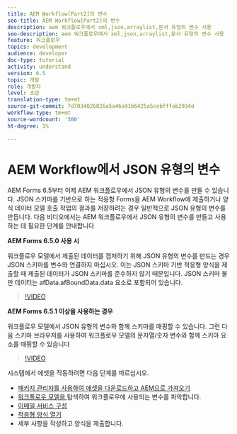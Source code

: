 ```yaml
---
title: AEM Workflow[Part2]의 변수
seo-title: AEM Workflow[Part2]의 변수
description: aem 워크플로우에서 xml,json,arraylist,문서 유형의 변수 사용
seo-description: aem 워크플로우에서 xml,json,arraylist,문서 유형의 변수 사용
feature: 워크플로우
topics: development
audience: developer
doc-type: tutorial
activity: understand
version: 6.5
topic: 개발
role: 개발자
level: 초급
translation-type: tm+mt
source-git-commit: 7d7034026826a5a46a91b6425a5cebfffab2934d
workflow-type: tm+mt
source-wordcount: '300'
ht-degree: 1%

---
```


# AEM Workflow에서 JSON 유형의 변수

AEM Forms 6.5부터 이제 AEM 워크플로우에서 JSON 유형의 변수를 만들 수 있습니다. JSON 스키마를 기반으로 하는 적응형 Forms을 AEM Workflow에 제출하거나 양식 데이터 모델 호출 작업의 결과를 저장하려는 경우 일반적으로 JSON 유형의 변수를 만듭니다. 다음 비디오에서는 AEM 워크플로우에서 JSON 유형의 변수를 만들고 사용하는 데 필요한 단계를 안내합니다

**AEM Forms 6.5.0 사용 시**

워크플로우 모델에서 제출된 데이터를 캡처하기 위해 JSON 유형의 변수를 만드는 경우 JSON 스키마를 변수와 연결하지 마십시오. 이는 JSON 스키마 기반 적응형 양식을 제출할 때 제출된 데이터가 JSON 스키마를 준수하지 않기 때문입니다. JSON 스키마 불만 데이터는 afData.afBoundData.data 요소로 포함되어 있습니다.

>[!VIDEO](https://video.tv.adobe.com/v/26444?quality=12&learn=on)


**AEM Forms 6.5.1 이상을 사용하는 경우**

워크플로우 모델에서 JSON 유형의 변수와 함께 스키마를 매핑할 수 있습니다. 그런 다음 스키마 브라우저를 사용하여 워크플로우 모델의 문자열/숫자 변수와 함께 스키마 요소를 매핑할 수 있습니다

>[!VIDEO](https://video.tv.adobe.com/v/28097?quality=12&learn=on)

시스템에서 에셋을 작동하려면 다음 단계를 따르십시오.

* [패키지 관리자를 사용하여 에셋을 다운로드하고 AEM으로 가져오기](assets/jsonandstringvariable.zip)
* [워크플로우 모델을 ](http://localhost:4502/editor.html/conf/global/settings/workflow/models/jsonvariable.html) 탐색하여 워크플로우에 사용되는 변수를 파악합니다.
* [이메일 서비스 구성](https://helpx.adobe.com/experience-manager/6-5/sites/administering/using/notification.html#ConfiguringtheMailService)
* [적응형 양식 열기](http://localhost:4502/content/dam/formsanddocuments/afbasedonjson/jcr:content?wcmmode=disabled)
* 세부 사항을 작성하고 양식을 제출합니다.
